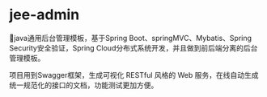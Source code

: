 # jee-admin
:closed_lock_with_key:java通用后台管理模板，基于Spring Boot、springMVC、Mybatis、Spring Security安全验证，Spring Cloud分布式系统开发，并且做到前后端分离的后台管理模板。

项目用到Swagger框架，生成可视化 RESTful 风格的 Web 服务，在线自动生成统一规范化的接口的文档，功能测试更加方便。